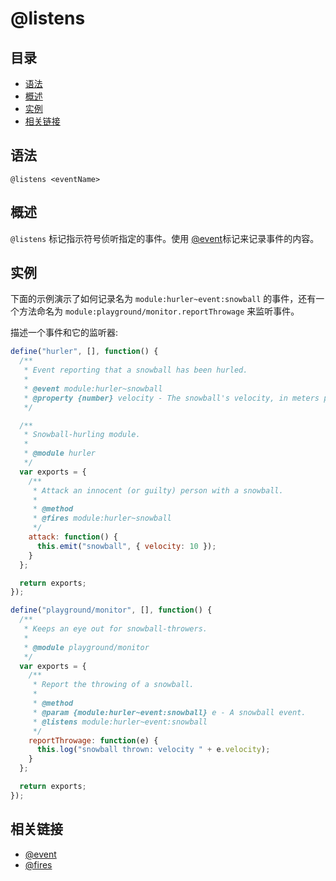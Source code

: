 # @listens

## 目录

- [语法](#语法)
- [概述](#概述)
- [实例](#实例)
- [相关链接](#相关链接)

## 语法

```
@listens <eventName>
```

## 概述

`@listens` 标记指示符号侦听指定的事件。使用 [@event](./tags-event.md)标记来记录事件的内容。

## 实例

下面的示例演示了如何记录名为 `module:hurler~event:snowball` 的事件，还有一个方法命名为 `module:playground/monitor.reportThrowage` 来监听事件。

描述一个事件和它的监听器:

```javascript
define("hurler", [], function() {
  /**
   * Event reporting that a snowball has been hurled.
   *
   * @event module:hurler~snowball
   * @property {number} velocity - The snowball's velocity, in meters per second.
   */

  /**
   * Snowball-hurling module.
   *
   * @module hurler
   */
  var exports = {
    /**
     * Attack an innocent (or guilty) person with a snowball.
     *
     * @method
     * @fires module:hurler~snowball
     */
    attack: function() {
      this.emit("snowball", { velocity: 10 });
    }
  };

  return exports;
});

define("playground/monitor", [], function() {
  /**
   * Keeps an eye out for snowball-throwers.
   *
   * @module playground/monitor
   */
  var exports = {
    /**
     * Report the throwing of a snowball.
     *
     * @method
     * @param {module:hurler~event:snowball} e - A snowball event.
     * @listens module:hurler~event:snowball
     */
    reportThrowage: function(e) {
      this.log("snowball thrown: velocity " + e.velocity);
    }
  };

  return exports;
});
```

## 相关链接

- [@event](./tags-event.md)
- [@fires](./tags-fires.md)
